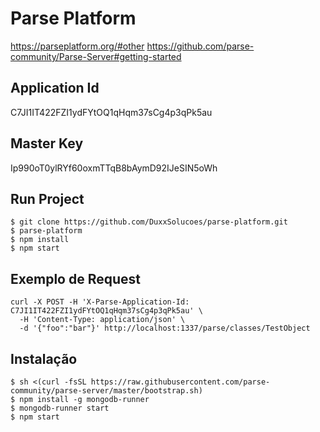 # Parse Platform
https://parseplatform.org/#other
https://github.com/parse-community/Parse-Server#getting-started

## Application Id
C7JI1IT422FZI1ydFYtOQ1qHqm37sCg4p3qPk5au

## Master Key
Ip990oT0ylRYf60oxmTTqB8bAymD92IJeSIN5oWh

## Run Project
```shell script
$ git clone https://github.com/DuxxSolucoes/parse-platform.git
$ parse-platform
$ npm install
$ npm start
```

## Exemplo de Request
```shell script
curl -X POST -H 'X-Parse-Application-Id: C7JI1IT422FZI1ydFYtOQ1qHqm37sCg4p3qPk5au' \
  -H 'Content-Type: application/json' \
  -d '{"foo":"bar"}' http://localhost:1337/parse/classes/TestObject
```

## Instalação
```shell script
$ sh <(curl -fsSL https://raw.githubusercontent.com/parse-community/parse-server/master/bootstrap.sh)
$ npm install -g mongodb-runner
$ mongodb-runner start
$ npm start
```